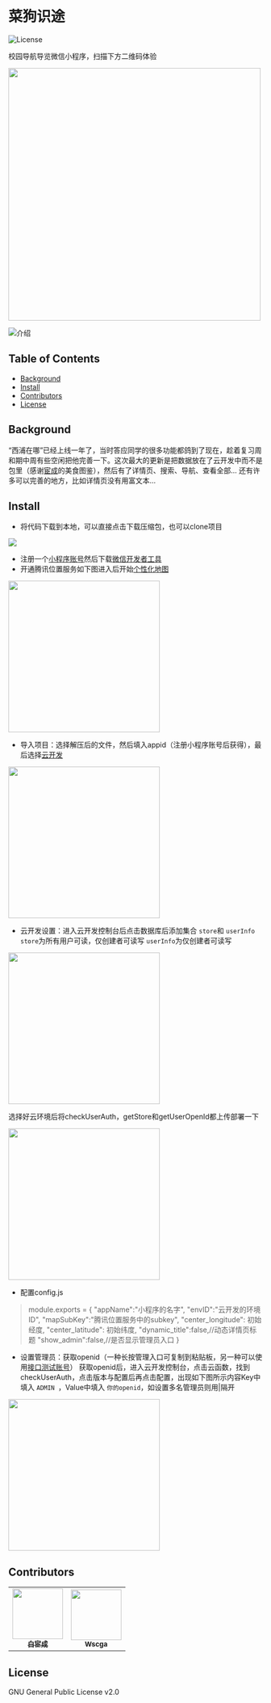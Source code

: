 # 菜狗识途
![License](https://img.shields.io/badge/License-GPL2.0-green.svg)

校园导航导览微信小程序，扫描下方二维码体验
<div align=left><img width="500" height="500" src="https://www.xjtluyoupu.com/upload/2021/11/%E8%8F%9C%E7%8B%97%E8%AF%86%E9%80%94%E5%AE%A3%E4%BC%A0-21bc29e8cf0d4ed5beb96f6419157fef.png"/></div>

![介绍](https://user-images.githubusercontent.com/73621267/139591216-51cda3c7-3c50-4a7e-a046-48c4e78119b7.png)

## Table of Contents
- [Background](#background)
- [Install](#install)
- [Contributors](#Contributors)
- [License](#license)

## Background
“西浦在哪”已经上线一年了，当时答应同学的很多功能都鸽到了现在，趁着复习周和期中周有些空闲把他完善一下。这次最大的更新是把数据放在了云开发中而不是包里（感谢[宦成](https://github.com/bestony)的美食图鉴），然后有了详情页、搜索、导航、查看全部...
还有许多可以完善的地方，比如详情页没有用富文本...
## Install
- 将代码下载到本地，可以直接点击下载压缩包，也可以clone项目

<div align=left><img src="https://www.xjtluyoupu.com/upload/2021/11/image-4dcddac9f1534335a98f995965f27fff.png"/></div>

- 注册一个[小程序账号](https://kf.qq.com/faq/170109iQBJ3Q170109JbQfiu.html)然后下载[微信开发者工具](https://developers.weixin.qq.com/miniprogram/dev/devtools/download.html)
- 开通腾讯位置服务如下图进入后开始[个性化地图](https://lbs.qq.com/product/miniapp/guide/)

<div align=left><img width= auto height="300" src="https://www.xjtluyoupu.com/upload/2021/11/1635735432(1)-0e097d10d1ed44abac1918ed1f8e4cf9.png"/></div>

- 导入项目：选择解压后的文件，然后填入appid（注册小程序账号后获得），最后选择[云开发](https://developers.weixin.qq.com/miniprogram/dev/wxcloud/basis/getting-started.html)

<div align=left><img width= auto height="300" src="https://www.xjtluyoupu.com/upload/2021/11/1635734351(1)-18ba328f19cf4b71bc34af5f22fdf7e7.png"/></div>

- 云开发设置：进入云开发控制台后点击数据库后添加集合 `store`和 `userInfo`
 `store`为所有用户可读，仅创建者可读写
 `userInfo`为仅创建者可读写
 
<div align=left><img width= auto height="300" src="https://www.xjtluyoupu.com/upload/2021/11/1635734681(1)-37eaa0ab46b8457a8fce11e689a81608.png"/></div>

选择好云环境后将checkUserAuth，getStore和getUserOpenId都上传部署一下

<div align=left><img width= auto height="300" src="https://www.xjtluyoupu.com/upload/2021/11/image-154710402228421fb2392af28a693a7c.png"/></div>

- 配置config.js
> module.exports = {
  "appName":"小程序的名字",
  "envID":"云开发的环境ID",
  "mapSubKey":"腾讯位置服务中的subkey",
  "center_longitude": 初始经度,
  "center_latitude": 初始纬度,
  "dynamic_title":false,//动态详情页标题
  "show_admin":false,//是否显示管理员入口
}
- 设置管理员：获取openid（一种长按管理入口可复制到粘贴板，另一种可以使用[接口测试账号](https://blog.csdn.net/HezhezhiyuLe/article/details/109352740)）
获取openid后，进入云开发控制台，点击云函数，找到checkUserAuth，点击版本与配置后再点击配置，出现如下图所示内容Key中填入 `ADMIN `，Value中填入 `你的openid`，如设置多名管理员则用|隔开

<div align=left><img width= auto height="300" src="https://www.xjtluyoupu.com/upload/2021/11/1635736509(1)-bd124c37972442cda02b41dfffd377c5.png"/></div>

## Contributors
<table>
  <tr>
<td align="center"><a href="https://www.ixiqin.com/"><img src="https://www.xjtluyoupu.com/upload/2021/11/image-553299cc38174ad6ae8d1166a9a0718f.png" width="100px;" alt=""/><br /><sub><b>白宦成</b></sub></a><br /></td>
<td align="center"><a href="https://github.com/Wscga1"><img src="https://www.xjtluyoupu.com/upload/2021/11/image-c3d0f71f9aee4e6ea612845ef7468f6f.png" width="100px;" alt=""/><br /><sub><b>Wscga</b></sub></a><br /></td>
  </tr>
</table>

## License
GNU General Public License v2.0
